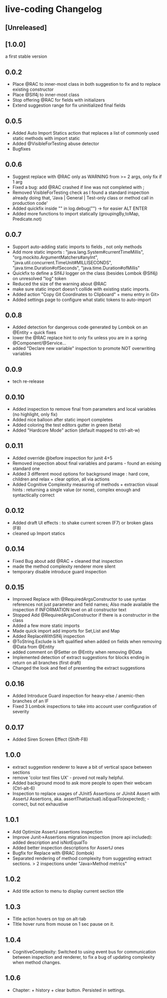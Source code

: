 <!-- Keep a Changelog guide -> https://keepachangelog.com -->

# live-coding Changelog

## [Unreleased]

## [1.0.0]
a first stable version

## 0.0.2
- Place @RAC to inner-most class in both suggestion to fix and to replace existing constructor
- Place @Slf4j to inner-most class
- Stop offering @RAC for fields with initializers
- Extend suggestion range for fix uninitialized final fields

## 0.0.5
- Added Auto Import Statics action that replaces a list of commonly used static methods with import static
- Added @VisibleForTesting abuse detector
- Bugfixes

## 0.0.6
- Suggest replace with @RAC only as WARNING from >= 2 args, only fix if 1 arg
- Fixed a bug: add @RAC crashed if line was not completed with ;
- Removed VisibleForTesting check as I found a standard inspection already doing that, 'Java | General | Test-only class or method call in production code'
- Added quickfix inside "" in log.debug("")  -> for easier ALT ENTER
- Added more functions to import statically (groupingBy,toMap, Predicate.not)

## 0.0.7
- Support auto-adding static imports to fields , not only methods
- Add more static imports :  "java.lang.System#currentTimeMillis",  "org.mockito.ArgumentMatchers#anyInt",   "java.util.concurrent.TimeUnit#MILLISECONDS",  "java.time.Duration#ofSeconds",
  "java.time.Duration#ofMillis"
- Quickfix to define a Slf4J logger on the class (besides Lombok @Slf4j) on unresolved "log" token
- Reduced the size of the warning about @RAC
- make sure static import doesn't collide with existing static imports.
- Added action "Copy Git Coordinates to Clipboard" + menu entry in Git>
- Added settings page to configure what static tokens to auto-import

## 0.0.8
- Added detection for dangerous code generated by Lombok on an @Entity + quick fixes
- lower the @RAC replace hint to only fix unless you are in a spring @Component/@Service...
- added "Declare new variable" inspection to promote NOT overwriting variables

## 0.0.9
- tech re-release

## 0.0.10
- Added inspection to remove final from parameters and local variables (no highlight, only fix)
- Added nice balloon after static import completes
- Added coloring the test editors gutter in green (beta)
- Added "Hardcore Mode" action (default mapped to ctrl-alt-w)

## 0.0.11
- Added override @before inspection for junit 4+5
- Removed inspection about final variables and params - found an exising standard one
- Added 3 different mood options for background image : hard core, children and relax + clear option, all via actions
- Added Cognitive Complexity measuring of methods + extraction visual hints : returning a single value (or none), complex enough and syntactically correct

## 0.0.12
- Added draft UI effects : to shake current screen (F7) or broken glass (F8)
- cleaned up Import statics

## 0.0.14
- Fixed Bug about add @RAC + cleaned that inspection
- made the method complexity renderer more silent
- temporary disable introduce guard inspection

## 0.0.15
- Improved Replace with @RequiredArgsConstructor to use syntax references not just parameter and field names; Also made available the inspection if INFORMATION level on all constructor text
- Stopped Add @RequiredArgsConstructor if there is a constructor in the class
- Added a few more static imports
- Made quick import add imports for Set,List and Map
- Added ReplaceWithSlf4j inspection
- @ToString.Exclude is left qualified when added on fields when removing @Data from @Entity
- added comment on @Setter on @Entity when removing @Data
- Implemented detection of extract suggestions for blocks ending in return on all branches (first draft)
- Changed the look and feel of presenting the extract suggestions

## 0.0.16
- Added Introduce Guard inspection for heavy-else / anemic-then branches of an IF
- Fixed 3 Lombok inspections to take into account user configuration of severity

## 0.0.17
- Added Siren Screen Effect (Shift-F8)

## 1.0.0
- extract suggestion renderer to leave a bit of vertical space between sections 
- remove 'color test files UX' - proved not really helpful.
- Added background mood to ask more people to open their webcam (Ctrl-alt-6)
- Inspection to replace usages of JUnit5 Assertions or JUnit4 Assert with AssertJ Assertions, aka. assertThat(actual).isEqualTo(expected); - correct, but not exhaustive

## 1.0.1 
- Add Optimize AssertJ assertions inspection 
- Improve Junit->Assertions migration inspection (more api included): added description and isNotEqualTo
- Added better inspection descriptions for AssertJ ones
- Bugfix for Replace with @RAC (lombok)
- Separated rendering of method complexity from suggesting extract sections. > 2 inspections under "Java>Method metrics"

## 1.0.2
- Add title action to menu to display current section title

## 1.0.3
- Title action hovers on top on alt-tab
- TItle hover runs from mouse on 1 sec pause on it.

## 1.0.4
- CognitiveComplexity: Switched to using event bus for communication between inspection and renderer, to fix a bug of updating complexity when method changes.

## 1.0.6
- Chapter: + history + clear button. Persisted in settings.